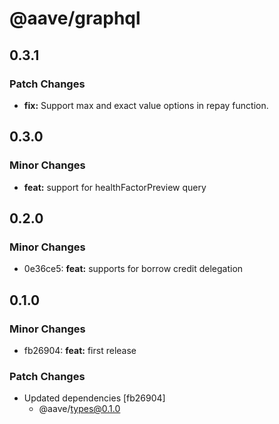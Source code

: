 # @aave/graphql

## 0.3.1

### Patch Changes

- **fix:** Support max and exact value options in repay function.

## 0.3.0

### Minor Changes

- **feat:** support for healthFactorPreview query

## 0.2.0

### Minor Changes

- 0e36ce5: **feat:** supports for borrow credit delegation

## 0.1.0

### Minor Changes

- fb26904: **feat:** first release

### Patch Changes

- Updated dependencies [fb26904]
  - @aave/types@0.1.0
